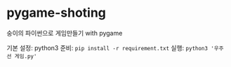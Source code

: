 # pygame-shoting
숭이의 파이썬으로 게임만들기 with pygame

기본 설정: python3
준비: `pip install -r requirement.txt`
실행: `python3 '우주선 게임.py'`
